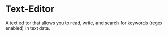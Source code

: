 ﻿# Text-Editor

A text editor that allows you to read, write, and search for keywords (regex enabled) in text data.
